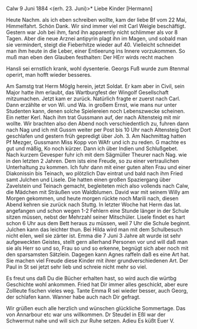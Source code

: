  Calw 9 Juni 1884
 <(erh. 23. Juni)>*
Liebe Kinder [Hermann]

Heute Nachm. als ich eben schreiben wollte, kam der liebe Bf vom 22 Mai, Himmelfahrt. Schön Dank. Wir sind immer viel mit Carl Weigle beschäftigt. Gestern war Joh bei ihm, fand ihn apparently nicht schlimmer als vor 8 Tagen. Aber die neue Arznei antipyrin plagt ihn im Magen, und sobald man sie vermindert, steigt die Fieberhitze wieder auf 40. Vielleicht schneidet man ihm heute in die Leber, einer Entleerung ins Innere vorzukommen. So muß man eben den Glauben festhalten: Der HErr wirds recht machen

Hansli sei ernstlich krank, wohl dysenterie. Georgs Fuß wurde zum 8tenmal operirt, man hofft wieder besseres.

Am Samstg trat Herm Möglg herein, jetzt Soldat. Er kam aber in Civil, sein Major hatte ihm erlaubt, das Wartburgfest der Wingolf Gesellschaft mitzumachen. Jetzt kam er zurück. Natürlich fragte er zuerst nach Carl. Dann erzählte er von Wi. und Wa. in großem Ernst, wie mans nur unter Studenten kann, denen solche Spielereien noch Lebenszwecke scheinen. Ein netter Kerl. Nach ihm trat Gussmann auf, der nach Altensteig mit mir wollte. Wir brachten also den Abend noch verschiedentlich zu, fuhren dann nach Nag und ich mit Gussm weiter per Post bis 10 Uhr nach Altensteig Dort geschlafen und gestern früh gepredigt über Joh. 3. Am Nachmittag hatten Pf Mezger, Gussmann Miss Kopp von WAfr und ich zu reden. G machte es gut und mäßig, Ko noch kürzer. Dann ich über Indien und Schlußgebet. Nach kurzem Gevesper fuhr ich mit dem Sägmüller Theurer nach Nag. wie in den letzten 2 Jahren. Dem ists eine Freude, so zu einer vertraulichen Unterhaltung zu kommen. Ich fuhr dann mit einer guten alten Frau und einer Diakonissin bis Teinach, wo plötzlich Dav eintrat und bald nach ihm Fried samt Julchen und Lisele. Die hatten einen großen Spaziergang über Zavelstein und Teinach gemacht, begleiteten mich also vollends nach Calw, die Mädchen mit Sträußen von Waldblumen. David war mit seinem Willy am Morgen gekommen, und heute morgen rückte noch Marili nach, diesen Abend kehren sie zurück nach Stuttg. In letzter Woche hat Herm das lat. angefangen und schon wegen 1-2 Fehlern eine Stunde länger in der Schule sitzen müssen, nebst der Mehrzahl seiner Mitschüler. Lisele findet es hart schon 6 Uhr aus dem Bett heraus zu müssen, weil 7 Uhr die Schule beginnt. Julchen kann das leichter thun. Bei Hilda wird man mit dem Schulbesuch nicht eilen, weil sie zärter ist. Emma die 7 Juni 3 Jahre alt wurde ist sehr aufgeweckten Geistes, stellt gern allerhand Personen vor und will daß man sie als Herr so und so, Frau so und so erkenne, begnügt sich aber noch mit den sparsamsten Sätzlein. Dagegen kann Agnes raffeln daß es eine Art hat. Sie machen viel Freude diese Kinder mit ihrer grundverschiedenen Art. Der Paul in St sei jetzt sehr lieb und schreie nicht mehr so viel.

Es freut uns daß Du die Bücher erhalten hast, so wird auch die würtbg Geschichte wohl ankommen. Fried hat Dir immer alles geschickt, aber eure Zollleute fischen vieles weg. Tante Emma R sei wieder besser, auch Georg, der schlafen kann. Wanner habe auch nach Dir gefragt.

Wir grüßen euch alle herzlich und wünschen glückliche Sommertage. Das von Annarbour etc war uns willkommen. Dr Steudel in Eßl war der Schwermut nahe und will sich zur Ruhe setzen.
 Adieu Es küßt Euer V.

